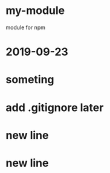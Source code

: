 # my-module

module for npm

# 2019-09-23

# someting

# add .gitignore later

# new line

# new line

